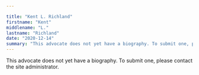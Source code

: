 ```yaml
---

title: "Kent L. Richland"
firstname: "Kent"
middlename: "L."
lastname: "Richland"
date: "2020-12-14"
summary: "This advocate does not yet have a biography. To submit one, please contact the site administrator."
---
```

This advocate does not yet have a biography. To submit one, please contact the site administrator.

